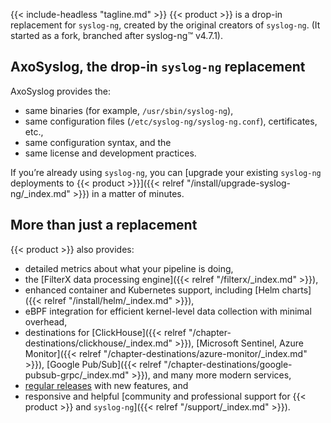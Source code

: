 ---
---
<!-- This file is under the copyright of Axoflow, and licensed under Apache License 2.0, except for using the Axoflow and AxoSyslog trademarks. -->
{{< include-headless "tagline.md" >}}
{{< product >}} is a drop-in replacement for `syslog-ng`, created by the original creators of `syslog-ng`. (It started as a fork, branched after syslog-ng&trade; v4.7.1).

## AxoSyslog, the drop-in `syslog-ng` replacement

AxoSyslog provides the:

- same binaries (for example, `/usr/sbin/syslog-ng`),
- same configuration files (`/etc/syslog-ng/syslog-ng.conf`), certificates, etc.,
- same configuration syntax, and the
- same license and development practices.

If you’re already using `syslog-ng`, you can [upgrade your existing `syslog-ng` deployments to {{< product >}}]({{< relref "/install/upgrade-syslog-ng/_index.md" >}}) in a matter of minutes.

## More than just a replacement

{{< product >}} also provides:

- detailed metrics about what your pipeline is doing,
- the [FilterX data processing engine]({{< relref "/filterx/_index.md" >}}),
- enhanced container and Kubernetes support, including [Helm charts]({{< relref "/install/helm/_index.md" >}}),
- eBPF integration for efficient kernel-level data collection with minimal overhead,
- destinations for [ClickHouse]({{< relref "/chapter-destinations/clickhouse/_index.md" >}}), [Microsoft Sentinel, Azure Monitor]({{< relref "/chapter-destinations/azure-monitor/_index.md" >}}), [Google Pub/Sub]({{< relref "/chapter-destinations/google-pubsub-grpc/_index.md" >}}), and many more modern services,
- [regular releases](https://github.com/axoflow/axosyslog/releases) with new features, and
- responsive and helpful [community and professional support for {{< product >}} and `syslog-ng`]({{< relref "/support/_index.md" >}}).
